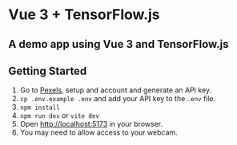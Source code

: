 # Vue 3 + TensorFlow.js

## A demo app using Vue 3 and TensorFlow.js

## Getting Started

1. Go to [Pexels](https://www.pexels.com/api/), setup and account and generate an API key.
2. `cp .env.example .env` and add your API key to the `.env` file.
3. `npm install`
4. `npm run dev` or `vite dev`
5. Open [http://localhost:5173](http://localhost:5173) in your browser.
6. You may need to allow access to your webcam.